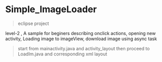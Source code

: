 Simple_ImageLoader
==================
>eclipse project

level-2 , A sample for beginers describing onclick actions, opening new activity, Loading image to imageView, download image using async task

>start from mainactivity.java and activity_layout
>then proceed to LoadIm.java and corresponding xml layout
